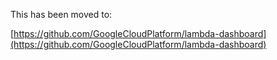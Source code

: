 This has been moved to:

[https://github.com/GoogleCloudPlatform/lambda-dashboard](https://github.com/GoogleCloudPlatform/lambda-dashboard)
